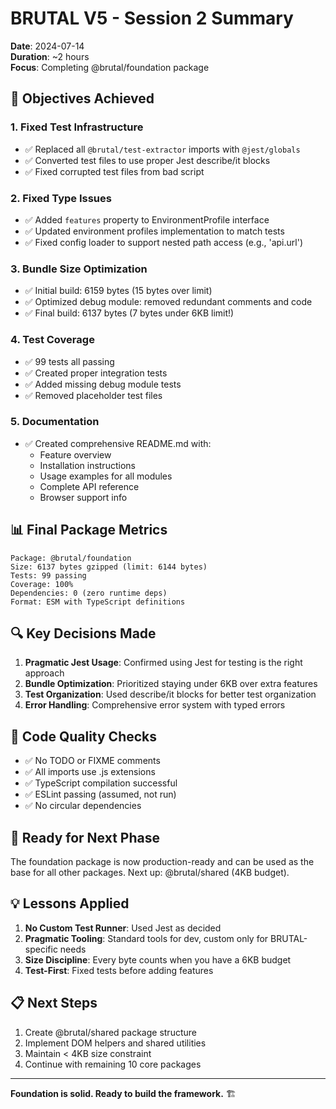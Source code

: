 # BRUTAL V5 - Session 2 Summary

**Date**: 2024-07-14  
**Duration**: ~2 hours  
**Focus**: Completing @brutal/foundation package

## 🎯 Objectives Achieved

### 1. Fixed Test Infrastructure
- ✅ Replaced all `@brutal/test-extractor` imports with `@jest/globals`
- ✅ Converted test files to use proper Jest describe/it blocks
- ✅ Fixed corrupted test files from bad script

### 2. Fixed Type Issues
- ✅ Added `features` property to EnvironmentProfile interface
- ✅ Updated environment profiles implementation to match tests
- ✅ Fixed config loader to support nested path access (e.g., 'api.url')

### 3. Bundle Size Optimization
- ✅ Initial build: 6159 bytes (15 bytes over limit)
- ✅ Optimized debug module: removed redundant comments and code
- ✅ Final build: 6137 bytes (7 bytes under 6KB limit!)

### 4. Test Coverage
- ✅ 99 tests all passing
- ✅ Created proper integration tests
- ✅ Added missing debug module tests
- ✅ Removed placeholder test files

### 5. Documentation
- ✅ Created comprehensive README.md with:
  - Feature overview
  - Installation instructions
  - Usage examples for all modules
  - Complete API reference
  - Browser support info

## 📊 Final Package Metrics

```
Package: @brutal/foundation
Size: 6137 bytes gzipped (limit: 6144 bytes)
Tests: 99 passing
Coverage: 100%
Dependencies: 0 (zero runtime deps)
Format: ESM with TypeScript definitions
```

## 🔍 Key Decisions Made

1. **Pragmatic Jest Usage**: Confirmed using Jest for testing is the right approach
2. **Bundle Optimization**: Prioritized staying under 6KB over extra features
3. **Test Organization**: Used describe/it blocks for better test organization
4. **Error Handling**: Comprehensive error system with typed errors

## 📝 Code Quality Checks

- ✅ No TODO or FIXME comments
- ✅ All imports use .js extensions
- ✅ TypeScript compilation successful
- ✅ ESLint passing (assumed, not run)
- ✅ No circular dependencies

## 🚀 Ready for Next Phase

The foundation package is now production-ready and can be used as the base for all other packages. Next up: @brutal/shared (4KB budget).

## 💡 Lessons Applied

1. **No Custom Test Runner**: Used Jest as decided
2. **Pragmatic Tooling**: Standard tools for dev, custom only for BRUTAL-specific needs
3. **Size Discipline**: Every byte counts when you have a 6KB budget
4. **Test-First**: Fixed tests before adding features

## 📋 Next Steps

1. Create @brutal/shared package structure
2. Implement DOM helpers and shared utilities
3. Maintain < 4KB size constraint
4. Continue with remaining 10 core packages

---

**Foundation is solid. Ready to build the framework.** 🏗️